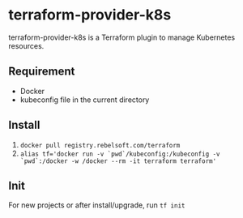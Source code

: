 # terraform-provider-k8s
terraform-provider-k8s is a Terraform plugin to manage Kubernetes resources.

## Requirement
 - Docker
 - kubeconfig file in the current directory
 
## Install
1. ```docker pull registry.rebelsoft.com/terraform```
2. ```alias tf='docker run -v `pwd`/kubeconfig:/kubeconfig -v `pwd`:/docker -w /docker --rm -it terraform terraform'```

## Init
For new projects or after install/upgrade, run ```tf init```

